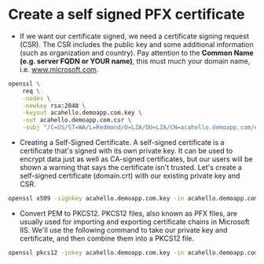 # Create a self signed PFX certificate

- If we want our certificate signed, we need a certificate signing request (CSR). The CSR includes the public key and some additional information (such as organization and country). Pay attention to the **Common Name (e.g. server FQDN or YOUR name)**, this must much your domain name, i.e. www.microsoft.com.

```bash
openssl \
    req \
    -nodes \
    -newkey rsa:2048 \
    -keyout acahello.demoapp.com.key \
    -out acahello.demoapp.com.csr \
    -subj "/C=US/ST=WA/L=Redmond/O=LZA/OU=LZA/CN=acahello.demoapp.com/emailAddress=lza@microsoft.com"
```

- Creating a Self-Signed Certificate. A self-signed certificate is a certificate that's signed with its own private key. It can be used to encrypt data just as well as CA-signed certificates, but our users will be shown a warning that says the certificate isn't trusted. Let's create a self-signed certificate (domain.crt) with our existing private key and CSR.

```bash
openssl x509 -signkey acahello.demoapp.com.key -in acahello.demoapp.com.csr -req -days 365 -out acahello.demoapp.com.crt
```

- Convert PEM to PKCS12. PKCS12 files, also known as PFX files, are usually used for importing and exporting certificate chains in Microsoft IIS. We'll use the following command to take our private key and certificate, and then combine them into a PKCS12 file.

```bash
openssl pkcs12 -inkey acahello.demoapp.com.key -in acahello.demoapp.com.crt -export -out acahello.demoapp.com.pfx
```
